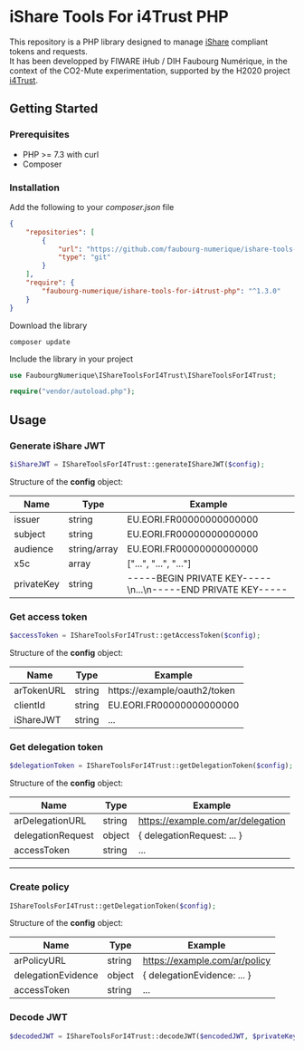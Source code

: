 # iShare Tools For i4Trust PHP

This repository is a PHP library designed to manage [iShare](https://dev.ishare.eu/index.html) compliant tokens and requests.<br>
It has been developped by FIWARE iHub / DIH Faubourg Numérique, in the context of the CO2-Mute experimentation, supported by the H2020 project [i4Trust](https://i4trust.org/).

## Getting Started

### Prerequisites

- PHP >= 7.3 with curl
- Composer

### Installation

Add the following to your *composer.json* file

```json
{
    "repositories": [
        {
            "url": "https://github.com/faubourg-numerique/ishare-tools-for-i4trust-php.git",
            "type": "git"
        }
    ],
    "require": {
        "faubourg-numerique/ishare-tools-for-i4trust-php": "^1.3.0"
    }
}
```

Download the library

```
composer update
```

Include the library in your project

```php
use FaubourgNumerique\IShareToolsForI4Trust\IShareToolsForI4Trust;

require("vendor/autoload.php");
```

## Usage

### Generate iShare JWT

```php
$iShareJWT = IShareToolsForI4Trust::generateIShareJWT($config);
```

Structure of the **config** object:

| Name       | Type         | Example                                                     |
|------------|--------------|-------------------------------------------------------------|
| issuer     | string       | EU.EORI.FR00000000000000                                    |
| subject    | string       | EU.EORI.FR00000000000000                                    |
| audience   | string/array | EU.EORI.FR00000000000000                                    |
| x5c        | array        | ["...", "...", "..."]                                       |
| privateKey | string       | -----BEGIN PRIVATE KEY-----\n...\n-----END PRIVATE KEY----- |


### Get access token

```php
$accessToken = IShareToolsForI4Trust::getAccessToken($config);
```

Structure of the **config** object:

| Name       | Type   | Example                      |
|------------|--------|------------------------------|
| arTokenURL | string | https://example/oauth2/token |
| clientId   | string | EU.EORI.FR00000000000000     |
| iShareJWT  | string | ...                          |

### Get delegation token

```php
$delegationToken = IShareToolsForI4Trust::getDelegationToken($config);
```

Structure of the **config** object:

| Name              | Type   | Example                           |
|-------------------|--------|-----------------------------------|
| arDelegationURL   | string | https://example.com/ar/delegation |
| delegationRequest | object | { delegationRequest: ... }        |
| accessToken       | string | ...                               |

<hr>

### Create policy

```php
IShareToolsForI4Trust::getDelegationToken($config);
```

Structure of the **config** object:

| Name               | Type   | Example                       |
|--------------------|--------|-------------------------------|
| arPolicyURL        | string | https://example.com/ar/policy |
| delegationEvidence | object | { delegationEvidence: ... }   |
| accessToken        | string | ...                           |

### Decode JWT

```php
$decodedJWT = IShareToolsForI4Trust::decodeJWT($encodedJWT, $privateKey);
```
